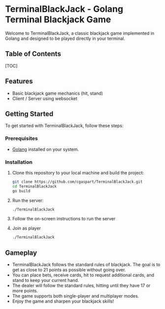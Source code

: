 # TerminalBlackJack - Golang Terminal Blackjack Game

Welcome to TerminalBlackJack, a classic blackjack game implemented in Golang and designed to be played directly in your terminal.

## Table of Contents
[TOC]

## Features
* Basic blackjack game mechanics (hit, stand)
* Client / Server using websocket

## Getting Started

To get started with TerminalBlackJack, follow these steps:

### Prerequisites

- [Golang](https://golang.org/doc/install) installed on your system.

### Installation

1. Clone this repository to your local machine and build the project:

   ```bash
   git clone https://github.com/cgaspart/TerminalBlackJack.git
   cd TerminalBlackJack
   go build

2. Run the server:
   ```bash
   ./TerminalBlackJack
3. Follow the on-screen instructions to run the server
4. Join as player
   ```bash
   ./TerminalBlackJack

## Gameplay

* TerminalBlackJack follows the standard rules of blackjack. The goal is to get as close to 21 points as possible without going over.
* You can place bets, receive cards, hit to request additional cards, and stand to keep your current hand.
* The dealer will follow the standard rules, hitting until they have 17 or more points.
* The game supports both single-player and multiplayer modes.
* Enjoy the game and sharpen your blackjack skills!
